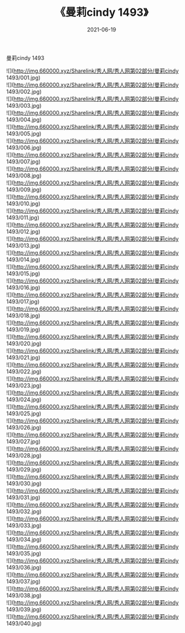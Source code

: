 ﻿---
layout: post
title:  《曼莉cindy 1493》
date:   2021-06-19
img: http://img.660000.xyz/Sharelink/秀人网/秀人网第02部分/曼莉cindy 1493/000.jpg
categories: [美女, 清纯, 唯美]
---

曼莉cindy 1493

  ![](http://img.660000.xyz/Sharelink/秀人网/秀人网第02部分/曼莉cindy 1493/001.jpg) <br> ![](http://img.660000.xyz/Sharelink/秀人网/秀人网第02部分/曼莉cindy 1493/002.jpg) <br> ![](http://img.660000.xyz/Sharelink/秀人网/秀人网第02部分/曼莉cindy 1493/003.jpg) <br> ![](http://img.660000.xyz/Sharelink/秀人网/秀人网第02部分/曼莉cindy 1493/004.jpg) <br> ![](http://img.660000.xyz/Sharelink/秀人网/秀人网第02部分/曼莉cindy 1493/005.jpg) <br> ![](http://img.660000.xyz/Sharelink/秀人网/秀人网第02部分/曼莉cindy 1493/006.jpg) <br> ![](http://img.660000.xyz/Sharelink/秀人网/秀人网第02部分/曼莉cindy 1493/007.jpg) <br> ![](http://img.660000.xyz/Sharelink/秀人网/秀人网第02部分/曼莉cindy 1493/008.jpg) <br> ![](http://img.660000.xyz/Sharelink/秀人网/秀人网第02部分/曼莉cindy 1493/009.jpg) <br> ![](http://img.660000.xyz/Sharelink/秀人网/秀人网第02部分/曼莉cindy 1493/010.jpg) <br> ![](http://img.660000.xyz/Sharelink/秀人网/秀人网第02部分/曼莉cindy 1493/011.jpg) <br> ![](http://img.660000.xyz/Sharelink/秀人网/秀人网第02部分/曼莉cindy 1493/012.jpg) <br> ![](http://img.660000.xyz/Sharelink/秀人网/秀人网第02部分/曼莉cindy 1493/013.jpg) <br> ![](http://img.660000.xyz/Sharelink/秀人网/秀人网第02部分/曼莉cindy 1493/014.jpg) <br> ![](http://img.660000.xyz/Sharelink/秀人网/秀人网第02部分/曼莉cindy 1493/015.jpg) <br> ![](http://img.660000.xyz/Sharelink/秀人网/秀人网第02部分/曼莉cindy 1493/016.jpg) <br> ![](http://img.660000.xyz/Sharelink/秀人网/秀人网第02部分/曼莉cindy 1493/017.jpg) <br> ![](http://img.660000.xyz/Sharelink/秀人网/秀人网第02部分/曼莉cindy 1493/018.jpg) <br> ![](http://img.660000.xyz/Sharelink/秀人网/秀人网第02部分/曼莉cindy 1493/019.jpg) <br> ![](http://img.660000.xyz/Sharelink/秀人网/秀人网第02部分/曼莉cindy 1493/020.jpg) <br> ![](http://img.660000.xyz/Sharelink/秀人网/秀人网第02部分/曼莉cindy 1493/021.jpg) <br> ![](http://img.660000.xyz/Sharelink/秀人网/秀人网第02部分/曼莉cindy 1493/022.jpg) <br> ![](http://img.660000.xyz/Sharelink/秀人网/秀人网第02部分/曼莉cindy 1493/023.jpg) <br> ![](http://img.660000.xyz/Sharelink/秀人网/秀人网第02部分/曼莉cindy 1493/024.jpg) <br> ![](http://img.660000.xyz/Sharelink/秀人网/秀人网第02部分/曼莉cindy 1493/025.jpg) <br> ![](http://img.660000.xyz/Sharelink/秀人网/秀人网第02部分/曼莉cindy 1493/026.jpg) <br> ![](http://img.660000.xyz/Sharelink/秀人网/秀人网第02部分/曼莉cindy 1493/027.jpg) <br> ![](http://img.660000.xyz/Sharelink/秀人网/秀人网第02部分/曼莉cindy 1493/028.jpg) <br> ![](http://img.660000.xyz/Sharelink/秀人网/秀人网第02部分/曼莉cindy 1493/029.jpg) <br> ![](http://img.660000.xyz/Sharelink/秀人网/秀人网第02部分/曼莉cindy 1493/030.jpg) <br> ![](http://img.660000.xyz/Sharelink/秀人网/秀人网第02部分/曼莉cindy 1493/031.jpg) <br> ![](http://img.660000.xyz/Sharelink/秀人网/秀人网第02部分/曼莉cindy 1493/032.jpg) <br> ![](http://img.660000.xyz/Sharelink/秀人网/秀人网第02部分/曼莉cindy 1493/033.jpg) <br> ![](http://img.660000.xyz/Sharelink/秀人网/秀人网第02部分/曼莉cindy 1493/034.jpg) <br> ![](http://img.660000.xyz/Sharelink/秀人网/秀人网第02部分/曼莉cindy 1493/035.jpg) <br> ![](http://img.660000.xyz/Sharelink/秀人网/秀人网第02部分/曼莉cindy 1493/036.jpg) <br> ![](http://img.660000.xyz/Sharelink/秀人网/秀人网第02部分/曼莉cindy 1493/037.jpg) <br> ![](http://img.660000.xyz/Sharelink/秀人网/秀人网第02部分/曼莉cindy 1493/038.jpg) <br> ![](http://img.660000.xyz/Sharelink/秀人网/秀人网第02部分/曼莉cindy 1493/039.jpg) <br> ![](http://img.660000.xyz/Sharelink/秀人网/秀人网第02部分/曼莉cindy 1493/040.jpg) <br>